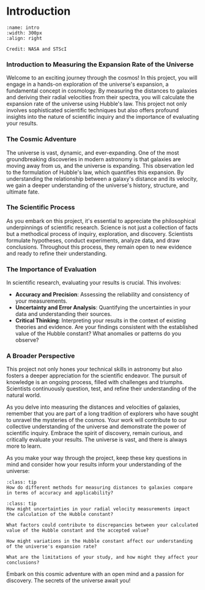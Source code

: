 # Introduction

```{figure} img.png
:name: intro
:width: 300px
:align: right

Credit: NASA and STScI
```

### Introduction to Measuring the Expansion Rate of the Universe

Welcome to an exciting journey through the cosmos! In this project, you will engage in a hands-on exploration of the universe's expansion, a fundamental concept in cosmology. By measuring the distances to galaxies and deriving their radial velocities from their spectra, you will calculate the expansion rate of the universe using Hubble's law. This project not only involves sophisticated scientific techniques but also offers profound insights into the nature of scientific inquiry and the importance of evaluating your results.

### The Cosmic Adventure

The universe is vast, dynamic, and ever-expanding. One of the most groundbreaking discoveries in modern astronomy is that galaxies are moving away from us, and the universe is expanding. This observation led to the formulation of Hubble's law, which quantifies this expansion. By understanding the relationship between a galaxy's distance and its velocity, we gain a deeper understanding of the universe's history, structure, and ultimate fate.

### The Scientific Process

As you embark on this project, it's essential to appreciate the philosophical underpinnings of scientific research. Science is not just a collection of facts but a methodical process of inquiry, exploration, and discovery. Scientists formulate hypotheses, conduct experiments, analyze data, and draw conclusions. Throughout this process, they remain open to new evidence and ready to refine their understanding.

### The Importance of Evaluation

In scientific research, evaluating your results is crucial. This involves:

- **Accuracy and Precision**: Assessing the reliability and consistency of your measurements.
- **Uncertainty and Error Analysis**: Quantifying the uncertainties in your data and understanding their sources.
- **Critical Thinking**: Interpreting your results in the context of existing theories and evidence. Are your findings consistent with the established value of the Hubble constant? What anomalies or patterns do you observe?

### A Broader Perspective

This project not only hones your technical skills in astronomy but also fosters a deeper appreciation for the scientific endeavor. The pursuit of knowledge is an ongoing process, filled with challenges and triumphs. Scientists continuously question, test, and refine their understanding of the natural world.

As you delve into measuring the distances and velocities of galaxies, remember that you are part of a long tradition of explorers who have sought to unravel the mysteries of the cosmos. Your work will contribute to our collective understanding of the universe and demonstrate the power of scientific inquiry. Embrace the spirit of discovery, remain curious, and critically evaluate your results. The universe is vast, and there is always more to learn.

As you make your way through the project, keep these key questions in mind and consider how your results inform your understanding of the universe:

```{admonition} Question
:class: tip
How do different methods for measuring distances to galaxies compare in terms of accuracy and applicability?
```

```{admonition} Question
:class: tip
How might uncertainties in your radial velocity measurements impact the calculation of the Hubble constant?
```

```{admonition} Question
What factors could contribute to discrepancies between your calculated value of the Hubble constant and the accepted value?
```

```{admonition} Question
How might variations in the Hubble constant affect our understanding of the universe's expansion rate?
```

```{admonition} Question
What are the limitations of your study, and how might they affect your conclusions?
```

Embark on this cosmic adventure with an open mind and a passion for discovery. The secrets of the universe await you!

```{tableofcontents}
```

